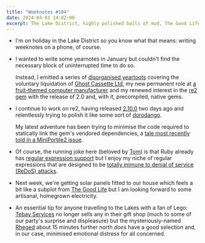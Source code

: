```yaml
---
title: "Weeknotes #104"
date: 2024-04-03 14:02:00
excerpt: The Lake District, highly polished balls of mud, The Good Life, and averting Lego-based catastrophe on the motorway.
---
```

*   I'm on holiday in the Lake District so you know what that means: writing weeknotes on a phone, of course.

*   I wanted to write some yearnotes in January but couldn't find the necessary block of uninterrupted time to do so.

    Instead, I emitted a series of [disorganised yeartoots](https://ruby.social/@mudge/111675537567147796) covering the voluntary liquidation of [Ghost Cassette Ltd](https://www.ghostcassette.com/), my new permanent role at [a fruit-themed computer manufacturer](https://www.raspberrypi.com/) and my renewed interest in the [re2 gem](https://github.com/mudge/re2) with the release of 2.0 and, with it, precompiled, native gems.

*   I continue to work on re2, having released [2.10.0](https://github.com/mudge/re2/releases/tag/v2.10.0) two days ago and relentlessly trying to polish it like some sort of [dorodango](https://en.wikipedia.org/wiki/Dorodango).

    My latest adventure has been trying to minimise the code required to statically link the gem's vendored dependencies, a [tale most recently told in a MiniPortile2 issue](https://github.com/flavorjones/mini_portile/issues/138).

*   Of course, the running joke here (beloved by [Tom](https://tomstu.art/)) is that Ruby already has [regular expression support](https://docs.ruby-lang.org/en/3.3/Regexp.html) but I enjoy my niche of regular expressions that are designed to be [totally immune to denial of service (ReDoS) attacks](https://github.com/mudge/re2?tab=readme-ov-file#why-re2).

*   Next week, we're getting solar panels fitted to our house which feels a bit like a subplot from [The Good Life](https://en.m.wikipedia.org/wiki/The_Good_Life_(1975_TV_series)) but I am looking forward to some artisanal, homegrown electricity.

*   An essential tip for anyone travelling to the Lakes with a fan of Lego: [Tebay Services](https://www.tebayservices.com/) no longer sells any in their gift shop (much to some of our party's surprise and displeasure) but the mysteriously-named [Rheged](https://rheged.com/) about 15 minutes further north _does_ have a good selection and, in our case, minimised emotional distress for all concerned.